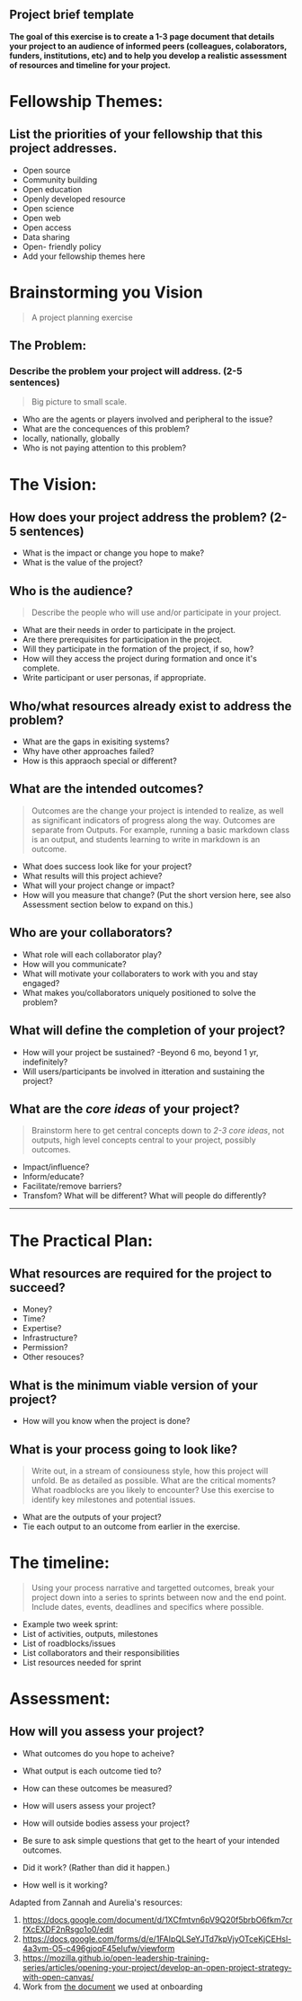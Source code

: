 ## Project brief template 

**The goal of this exercise is to create a 1-3 page document that details your project to an audience of informed peers (colleagues, colaborators, funders, institutions, etc) and to help you develop a realistic assessment of resources and timeline for your project.** 

# **Fellowship Themes:** 
## List the priorities of your fellowship that this project addresses.

- Open source
- Community building
- Open education
- Openly developed resource
- Open science
- Open web
- Open access
- Data sharing
- Open- friendly policy
- Add your fellowship themes here

# Brainstorming you Vision 
> A project planning exercise
## **The Problem:** 

### Describe the problem your project will address. (2-5 sentences) 
>Big picture to small scale.

- Who are the agents or players involved and peripheral to the issue?
- What are the concequences of this problem?
 - locally, nationally, globally
- Who is not paying attention to this problem?
    
# **The Vision:** 
 
## How does your project address the problem? (2-5 sentences)

- What is the impact or change you hope to make?
- What is the value of the project?
 
## Who is the audience? 
>Describe the people who will use and/or participate in your project.

- What are their needs in order to participate in the project.
- Are there prerequisites for participation in the project.
- Will they participate in the formation of the project, if so, how?
- How will they access the project during formation and once it's complete.
- Write participant or user personas, if appropriate.

## Who/what resources already exist to address the problem?

- What are the gaps in exisiting systems? 
- Why have other approaches failed?
- How is this appraoch special or different?

## What are the intended outcomes? 
>Outcomes are the change your project is intended to realize, as well as significant indicators of progress along the way. 
>Outcomes are separate from Outputs. For example, running a basic markdown class is an output, and students learning to write in markdown is an outcome. 

- What does success look like for your project? 
- What results will this project achieve? 
- What will your project change or impact?
- How will you measure that change? (Put the short version here, see also Assessment section below to expand on this.)

## Who are your collaborators? 

- What role will each collaborator play?
- How will you communicate?
- What will motivate your collaboraters to work with you and stay engaged?
- What makes you/collaborators uniquely positioned to solve the problem?

## What will define the completion of your project?

- How will your project be sustained?
  -Beyond 6 mo, beyond 1 yr, indefinitely?
- Will users/participants be involved in itteration and sustaining the project?

## What are the *core ideas* of your project?
>Brainstorm here to get central concepts down to *2-3 core ideas*, not outputs, high level concepts central to your project, possibly outcomes. 

- Impact/influence? 
- Inform/educate? 
- Facilitate/remove barriers? 
- Transfom? What will be different? What will people do differently?

 ----------------------
# **The Practical Plan:** 
  
## What resources are required for the project to succeed?

- Money? 
- Time?
- Expertise? 
- Infrastructure?
- Permission?
- Other resouces?
 
## What is the minimum viable version of your project?

- How will you know when the project is done?

## What is your process going to look like? 
 > Write out, in a stream of consiouness style, how this project will unfold. Be as detailed as possible. What are the critical moments? What roadblocks are you likely to encounter? Use this exercise to identify key milestones and potential issues. 
 
 - What are the outputs of your project? 
  - Tie each output to an outcome from earlier in the exercise. 
 
# The timeline: 
> Using your process narrative and targetted outcomes, break your project down into a series to sprints between now and the end point. 
> Include dates, events, deadlines and specifics where possible.

- Example two week sprint:
 - List of activities, outputs, milestones
 - List of roadblocks/issues
 - List collaborators and their responsibilities
 - List resources needed for sprint
 
# **Assessment:** 
## How will you assess your project?

- What outcomes do you hope to acheive?
 - What output is each outcome tied to?
 - How can these outcomes be measured?
- How will users assess your project?
- How will outside bodies assess your project?

- Be sure to ask simple questions that get to the heart of your intended outcomes.
 - Did it work? (Rather than did it happen.)
 - How well is it working?

  
Adapted from Zannah and Aurelia's resources: 

1. https://docs.google.com/document/d/1XCfmtvn6pV9Q20f5brbO6fkm7crfXcEXDF2nRsgo1o0/edit
2. https://docs.google.com/forms/d/e/1FAIpQLSeYJTd7kpVjyOTceKjCEHsl-4a3vm-O5-c496gjoqF45eIufw/viewform
3. https://mozilla.github.io/open-leadership-training-series/articles/opening-your-project/develop-an-open-project-strategy-with-open-canvas/
4. Work from [the document](https://gist.github.com/auremoser/9461e9ea62c5b3d7b87794158db4342c) we used at onboarding 
